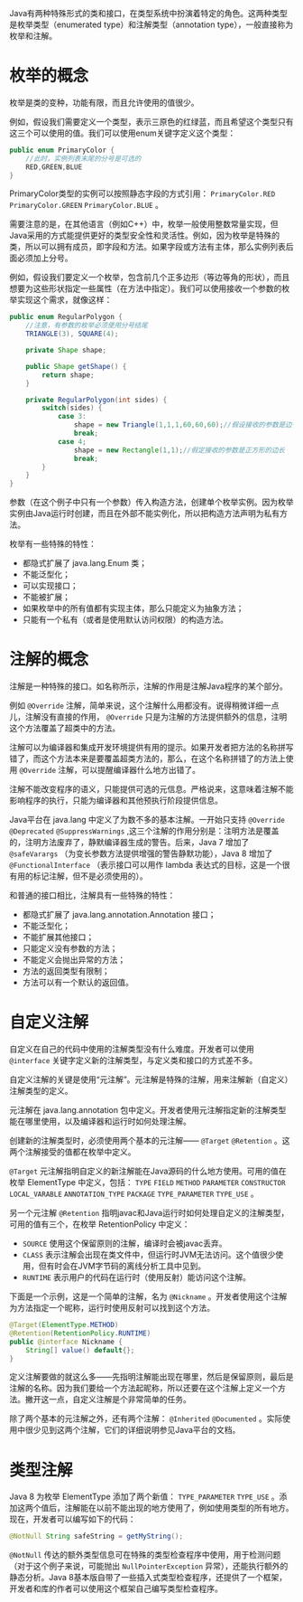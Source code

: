 Java有两种特殊形式的类和接口，在类型系统中扮演着特定的角色。这两种类型是枚举类型（enumerated type）和注解类型（annotation type），一般直接称为枚举和注解。

# 枚举的概念

枚举是类的变种，功能有限，而且允许使用的值很少。

例如，假设我们需要定义一个类型，表示三原色的红绿蓝，而且希望这个类型只有这三个可以使用的值。我们可以使用enum关键字定义这个类型：

```java
public enum PrimaryColor {
	//此时，实例列表末尾的分号是可选的
	RED,GREEN,BLUE
}
```

PrimaryColor类型的实例可以按照静态字段的方式引用： `PrimaryColor.RED` `PrimaryColor.GREEN` `PrimaryColor.BLUE` 。

需要注意的是，在其他语言（例如C++）中，枚举一般使用整数常量实现，但Java采用的方式能提供更好的类型安全性和灵活性。例如，因为枚举是特殊的类，所以可以拥有成员，即字段和方法。如果字段或方法有主体，那么实例列表后面必须加上分号。

例如，假设我们要定义一个枚举，包含前几个正多边形（等边等角的形状），而且想要为这些形状指定一些属性（在方法中指定）。我们可以使用接收一个参数的枚举实现这个需求，就像这样：

```java
public enum RegularPolygon {
	//注意，有参数的枚举必须使用分号结尾
	TRIANGLE(3), SQUARE(4);

	private Shape shape;

	public Shape getShape() {
		return shape;
	}

	private RegularPolygon(int sides) {
		switch(sides) {
			case 3:
				shape = new Triangle(1,1,1,60,60,60);//假设接收的参数是边长和角度
				break;
			case 4;
				shape = new Rectangle(1,1);//假定接收的参数是正方形的边长
				break;
		}
	}
}
```

参数（在这个例子中只有一个参数）传入构造方法，创建单个枚举实例。因为枚举实例由Java运行时创建，而且在外部不能实例化，所以把构造方法声明为私有方法。

枚举有一些特殊的特性：
+ 都隐式扩展了 java.lang.Enum 类；
+ 不能泛型化；
+ 可以实现接口；
+ 不能被扩展；
+ 如果枚举中的所有值都有实现主体，那么只能定义为抽象方法；
+ 只能有一个私有（或者是使用默认访问权限）的构造方法。

# 注解的概念

注解是一种特殊的接口。如名称所示，注解的作用是注解Java程序的某个部分。

例如 `@Override` 注解，简单来说，这个注解什么用都没有。说得稍微详细一点儿，注解没有直接的作用， `@Override` 只是为注解的方法提供额外的信息，注明这个方法覆盖了超类中的方法。

注解可以为编译器和集成开发环境提供有用的提示。如果开发者把方法的名称拼写错了，而这个方法本来是要覆盖超类方法的，那么，在这个名称拼错了的方法上使用 `@Override` 注解，可以提醒编译器什么地方出错了。

注解不能改变程序的语义，只能提供可选的元信息。严格说来，这意味着注解不能影响程序的执行，只能为编译器和其他预执行阶段提供信息。

Java平台在 java.lang 中定义了为数不多的基本注解。一开始只支持 `@Override` `@Deprecated` `@SuppressWarnings` ,这三个注解的作用分别是：注明方法是覆盖的，注明方法废弃了，静默编译器生成的警告。后来，Java 7 增加了 `@safeVarargs` （为变长参数方法提供增强的警告静默功能），Java 8 增加了 `@FunctionalInterface` （表示接口可以用作 lambda 表达式的目标，这是一个很有用的标记注解，但不是必须使用的）。

和普通的接口相比，注解具有一些特殊的特性：
+ 都隐式扩展了 java.lang.annotation.Annotation 接口；
+ 不能泛型化；
+ 不能扩展其他接口；
+ 只能定义没有参数的方法；
+ 不能定义会抛出异常的方法；
+ 方法的返回类型有限制；
+ 方法可以有一个默认的返回值。

# 自定义注解

自定义在自己的代码中使用的注解类型没有什么难度。开发者可以使用 `@interface` 关键字定义新的注解类型，与定义类和接口的方式差不多。

自定义注解的关键是使用“元注解”。元注解是特殊的注解，用来注解新（自定义）注解类型的定义。

元注解在 java.lang.annotation 包中定义。开发者使用元注解指定新的注解类型能在哪里使用，以及编译器和运行时如何处理注解。

创建新的注解类型时，必须使用两个基本的元注解—— `@Target` `@Retention` 。这两个注解接受的值都在枚举中定义。

`@Target` 元注解指明自定义的新注解能在Java源码的什么地方使用。可用的值在枚举 ElementType 中定义，包括： `TYPE` `FIELD` `METHOD` `PARAMETER` `CONSTRUCTOR` `LOCAL_VARABLE` `ANNOTATION_TYPE` `PACKAGE` `TYPE_PARAMETER` `TYPE_USE` 。

另一个元注解 `@Retention` 指明javac和Java运行时如何处理自定义的注解类型，可用的值有三个，在枚举 RetentionPolicy 中定义：
+ `SOURCE` 使用这个保留原则的注解，编译时会被javac丢弃。
+ `CLASS` 表示注解会出现在类文件中，但运行时JVM无法访问。这个值很少使用，但有时会在JVM字节码的离线分析工具中见到。
+ `RUNTIME` 表示用户的代码在运行时（使用反射）能访问这个注解。

下面是一个示例，这是一个简单的注解，名为 `@Nickname` 。开发者使用这个注解为方法指定一个昵称，运行时使用反射可以找到这个方法。

```java
@Target(ElementType.METHOD)
@Retention(RetentionPolicy.RUNTIME)
public @interface Nickname {
	String[] value() default{};
}
```

定义注解要做的就这么多——先指明注解能出现在哪里，然后是保留原则，最后是注解的名称。因为我们要给一个方法起昵称，所以还要在这个注解上定义一个方法。撇开这一点，自定义注解是个非常简单的任务。

除了两个基本的元注解之外，还有两个注解： `@Inherited` `@Documented` 。实际使用中很少见到这两个注解，它们的详细说明参见Java平台的文档。

# 类型注解

Java 8 为枚举 ElementType 添加了两个新值： `TYPE_PARAMETER` `TYPE_USE` 。添加这两个值后，注解能在以前不能出现的地方使用了，例如使用类型的所有地方。现在，开发者可以编写如下的代码：

```java
@NotNull String safeString = getMyString();
```

`@NotNull` 传达的额外类型信息可在特殊的类型检查程序中使用，用于检测问题（对于这个例子来说，可能抛出 `NullPointerException` 异常），还能执行额外的静态分析。Java 8基本版自带了一些插入式类型检查程序，还提供了一个框架，开发者和库的作者可以使用这个框架自己编写类型检查程序。
